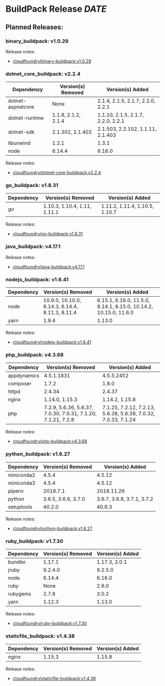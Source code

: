 # BuildPack Release *DATE*

## Planned Releases:

### binary_buildpack: v1.0.29

Release notes:

* [cloudfoundry/binary-buildpack:v1.0.29](https://github.com/cloudfoundry/binary-buildpack/releases/tag/v1.0.29)

### dotnet_core_buildpack: v2.2.4

| Dependency | Version(s) Removed | Version(s) Added |
|------------|--------------------|------------------|
| dotnet-aspnetcore | None | 2.1.4, 2.1.5, 2.1.7, 2.2.0, 2.2.1 |
| dotnet-runtime | 1.1.8, 2.1.2, 2.1.4 | 1.1.10, 2.1.5, 2.1.7, 2.2.0, 2.2.1 |
| dotnet-sdk | 2.1.302, 2.1.402 | 2.1.503, 2.2.102, 1.1.11, 2.1.403 |
| libunwind | 1.2.1 | 1.3.1 |
| node | 6.14.4 | 6.16.0 |

Release notes:

* [cloudfoundry/dotnet-core-buildpack:v2.2.4](https://github.com/cloudfoundry/dotnet-core-buildpack/releases/tag/v2.2.4)

### go_buildpack: v1.8.31

| Dependency | Version(s) Removed | Version(s) Added |
|------------|--------------------|------------------|
| go | 1.10.3, 1.10.4, 1.11, 1.11.1 | 1.11.2, 1.11.4, 1.10.5, 1.10.7 |

Release notes:

* [cloudfoundry/go-buildpack:v1.8.31](https://github.com/cloudfoundry/go-buildpack/releases/tag/v1.8.31)

### java_buildpack: v4.17.1

Release notes:

* [cloudfoundry/java-buildpack:v4.17.1](https://github.com/cloudfoundry/java-buildpack/releases/tag/v4.17.1)

### nodejs_buildpack: v1.6.41

| Dependency | Version(s) Removed | Version(s) Added |
|------------|--------------------|------------------|
| node | 10.9.0, 10.10.0, 6.14.3, 6.14.4, 8.11.3, 8.11.4 | 6.15.1, 6.16.0, 11.5.0, 8.14.1, 8.15.0, 10.14.2, 10.15.0, 11.6.0 |
| yarn | 1.9.4 | 1.13.0 |

Release notes:

* [cloudfoundry/nodejs-buildpack:v1.6.41](https://github.com/cloudfoundry/nodejs-buildpack/releases/tag/v1.6.41)

### php_buildpack: v4.3.68

| Dependency | Version(s) Removed | Version(s) Added |
|------------|--------------------|------------------|
| appdynamics | 4.5.1.1831 | 4.5.5.2452 |
| composer | 1.7.2 | 1.8.0 |
| httpd | 2.4.34 | 2.4.37 |
| nginx | 1.14.0, 1.15.3 | 1.14.2, 1.15.8 |
| php | 7.2.9, 5.6.36, 5.6.37, 7.0.30, 7.0.31, 7.1.20, 7.1.21, 7.2.8 | 7.1.25, 7.2.12, 7.2.13, 5.6.38, 5.6.39, 7.0.32, 7.0.33, 7.1.24 |

Release notes:

* [cloudfoundry/php-buildpack:v4.3.68](https://github.com/cloudfoundry/php-buildpack/releases/tag/v4.3.68)

### python_buildpack: v1.6.27

| Dependency | Version(s) Removed | Version(s) Added |
|------------|--------------------|------------------|
| miniconda2 | 4.5.4 | 4.5.12 |
| miniconda3 | 4.5.4 | 4.5.12 |
| pipenv | 2018.7.1 | 2018.11.26 |
| python | 3.6.5, 3.6.6, 3.7.0 | 3.6.7, 3.6.8, 3.7.1, 3.7.2 |
| setuptools | 40.2.0 | 40.6.3 |

Release notes:

* [cloudfoundry/python-buildpack:v1.6.27](https://github.com/cloudfoundry/python-buildpack/releases/tag/v1.6.27)

### ruby_buildpack: v1.7.30

| Dependency | Version(s) Removed | Version(s) Added |
|------------|--------------------|------------------|
| bundler | 1.17.1 | 1.17.3, 2.0.1 |
| jruby | 9.2.4.0 | 9.2.5.0 |
| node | 6.14.4 | 6.16.0 |
| ruby | None | 2.6.0 |
| rubygems | 2.7.8 | 3.0.2 |
| yarn | 1.12.3 | 1.13.0 |

Release notes:

* [cloudfoundry/ruby-buildpack:v1.7.30](https://github.com/cloudfoundry/ruby-buildpack/releases/tag/v1.7.30)

### staticfile_buildpack: v1.4.38

| Dependency | Version(s) Removed | Version(s) Added |
|------------|--------------------|------------------|
| nginx | 1.15.3 | 1.15.8 |

Release notes:

* [cloudfoundry/staticfile-buildpack:v1.4.38](https://github.com/cloudfoundry/staticfile-buildpack/releases/tag/v1.4.38)

